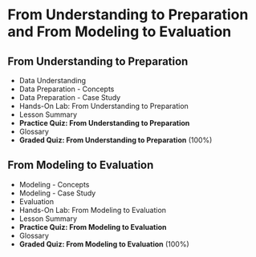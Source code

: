 # From Understanding to Preparation and From Modeling to Evaluation
## From Understanding to Preparation
- Data Understanding
- Data Preparation - Concepts
- Data Preparation - Case Study
- Hands-On Lab: From Understanding to Preparation
- Lesson Summary
- **Practice Quiz: From Understanding to Preparation**
- Glossary
- **Graded Quiz: From Understanding to Preparation** (100%)
## From Modeling to Evaluation
- Modeling - Concepts
- Modeling - Case Study
- Evaluation
- Hands-On Lab: From Modeling to Evaluation
- Lesson Summary
- **Practice Quiz: From Modeling to Evaluation**
- Glossary
- **Graded Quiz: From Modeling to Evaluation** (100%)
